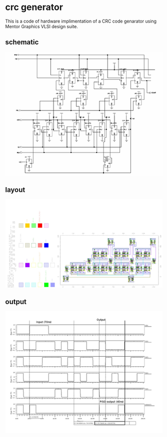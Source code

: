 # crc generator
This is a code of hardware implimentation of a CRC code genarator using Mentor Graphics VLSI design suite.

## schematic
![schematic image unable to load](https://raw.githubusercontent.com/ashutoshns/crc_generator/master/schematic.png)

## layout
![layout image unable to load](https://raw.githubusercontent.com/ashutoshns/crc_generator/master/layout.jpg)

## output
![output image unable to load](https://raw.githubusercontent.com/ashutoshns/crc_generator/master/out2.jpg)
